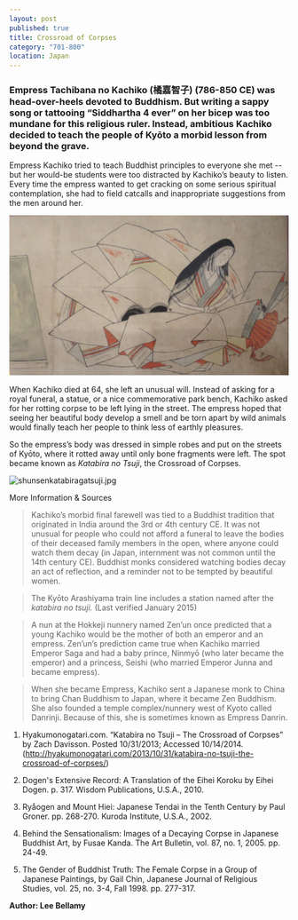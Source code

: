```yaml
---
layout: post
published: true
title: Crossroad of Corpses
category: "701-800"
location: Japan
---
```


### Empress Tachibana no Kachiko (橘嘉智子) (786-850 CE) was head-over-heels devoted to Buddhism. But writing a sappy song or tattooing “Siddhartha 4 ever” on her bicep was too mundane for this religious ruler. Instead, ambitious Kachiko decided to teach the people of Kyōto a morbid lesson from beyond the grave.

Empress Kachiko tried to teach Buddhist principles to everyone she met -- but her would-be students were too distracted by Kachiko’s beauty to listen. Every time the empress wanted to get cracking on some serious spiritual contemplation, she had to field catcalls and inappropriate suggestions from the men around her.

![Nine_Stages_of_Decomposition_of_the_Heian_Period_Empress_Danrin,_Honolulu_Museum_of_Art_II.JPG](_posts/Nine_Stages_of_Decomposition_of_the_Heian_Period_Empress_Danrin,_Honolulu_Museum_of_Art_II.JPG) 

When Kachiko died at 64, she left an unusual will. Instead of asking for a royal funeral, a statue, or a nice commemorative park bench, Kachiko asked for her rotting corpse to be left lying in the street. The empress hoped that seeing her beautiful body develop a smell and be torn apart by wild animals would finally teach her people to think less of earthly pleasures.

So the empress’s body was dressed in simple robes and put on the streets of Kyōto, where it rotted away until only bone fragments were left. The spot became known as _Katabira no Tsuji_, the Crossroad of Corpses.

![shunsenkatabiragatsuji.jpg](//_posts/shunsenkatabiragatsuji.jpg)



More Information & Sources

> Kachiko’s morbid final farewell was tied to a Buddhist tradition that originated in India around the 3rd or 4th century CE. It was not unusual for people who could not afford a funeral to leave the bodies of their deceased family members in the open, where anyone could watch them decay (in Japan, internment was not common until the 14th century CE). Buddhist monks considered watching bodies decay an act of reflection, and a reminder not to be tempted by beautiful women.
 
> The Kyōto Arashiyama train line includes a station named after the _katabira no tsuji._ (Last verified January 2015)

> A nun at the Hokkeji nunnery named Zen’un once predicted that a young Kachiko would be the mother of both an emperor and an empress. Zen’un’s prediction came true when Kachiko married Emperor Saga and had a baby prince, Ninmyō (who later became the emperor) and a princess, Seishi (who married Emperor Junna and became empress). 

> When she became Empress, Kachiko sent a Japanese monk to China to bring Chan Buddhism to Japan, where it became Zen Buddhism. She also founded a temple complex/nunnery west of Kyoto called Danrinji. Because of this, she is sometimes known as Empress Danrin.


1. Hyakumonogatari.com. “Katabira no Tsuji – The Crossroad of Corpses” by Zach Davisson. Posted 10/31/2013; Accessed 10/14/2014.
(http://hyakumonogatari.com/2013/10/31/katabira-no-tsuji-the-crossroad-of-corpses/)

2. Dogen's Extensive Record: A Translation of the Eihei Koroku by Eihei Dogen. p. 317. Wisdom Publications, U.S.A., 2010.

3. Ryåogen and Mount Hiei: Japanese Tendai in the Tenth Century by Paul Groner. pp. 268-270. Kuroda Institute, U.S.A., 2002.

4. Behind the Sensationalism: Images of a Decaying Corpse in Japanese Buddhist Art, by Fusae Kanda. The Art Bulletin, vol. 87, no. 1, 2005. pp. 24-49. 

5. The Gender of Buddhist Truth: The Female Corpse in a Group of Japanese Paintings, by Gail Chin, Japanese Journal of Religious Studies, vol. 25, no. 3-4, Fall 1998. pp. 277-317.

**Author: Lee Bellamy**